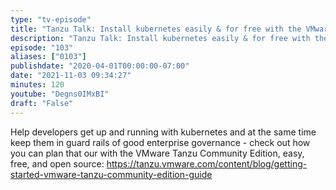 ```yaml
---
type: "tv-episode"
title: "Tanzu Talk: Install kubernetes easily & for free with the VMware Tanzu Community Edition"
description: "Tanzu Talk: Install kubernetes easily & for free with the VMware Tanzu Community Edition"
episode: "103"
aliases: ["0103"]
publishdate: "2020-04-01T00:00:00-07:00"
date: "2021-11-03 09:34:27"
minutes: 120
youtube: "Degns0IMxBI"
draft: "False"
---
```


Help developers get up and running with kubernetes and at the same time keep them in guard rails of good enterprise governance - check out how you can plan that our with the VMware Tanzu Community Edition, easy, free, and open source: https://tanzu.vmware.com/content/blog/getting-started-vmware-tanzu-community-edition-guide
